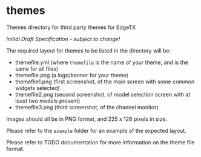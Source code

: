 # themes
Themes directory for third party themes for EdgeTX

*Initial Draft Specification - subject to change!*

The required layout for themes to be listed in the directory will be:
- themefile.yml (where `themefile` is the name of your theme, and is the same for all files)
- themefile.png (a logo/banner for your theme)
- themefile1.png (first screenshot, of the main screen with some common widgets selected)
- themefile2.png (second screenshot, of model selection screen with at least two models present)
- themefile3.png (third screenshot, of the channel monitor)

Images should all be in PNG format, and 225 x 128 pixels in size.

Please refer to the `example` folder for an example of the expected layout.

Please refer to TODO documentation for more information on the theme file format.
